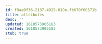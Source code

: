 ```yaml
---
id: f8aa9f36-2187-4925-810e-fb670f60571b
title: attributes
desc: ''
updated: 1618573905183
created: 1618573905183
stub: true
---
```


